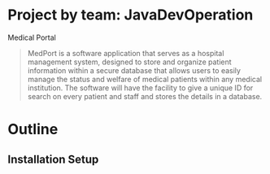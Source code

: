 # Project by team: JavaDevOperation
Medical Portal
> MedPort is a software application that serves as a hospital management system, designed to store and organize patient information within a secure database that allows users to easily manage the status and welfare of medical patients within any medical institution. The software will have the facility to give a unique ID for search on every patient and staff and stores the details in a database.


# Outline

## Installation Setup

